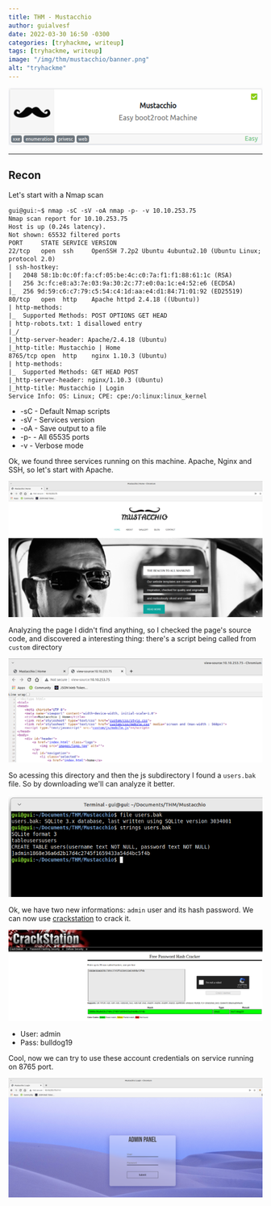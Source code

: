 ```yaml
---
title: THM - Mustacchio
author: guialvesf
date: 2022-03-30 16:50 -0300
categories: [tryhackme, writeup]
tags: [tryhackme, writeup]
image: "/img/thm/mustacchio/banner.png"
alt: "tryhackme"
---
```


<p align="center" width="100%">
    <img src="/img/thm/mustacchio/banner.png"> 
</p>
<hr>

## Recon

Let's start with a Nmap scan

```
gui@gui:~$ nmap -sC -sV -oA nmap -p- -v 10.10.253.75
Nmap scan report for 10.10.253.75
Host is up (0.24s latency).
Not shown: 65532 filtered ports
PORT     STATE SERVICE VERSION
22/tcp   open  ssh     OpenSSH 7.2p2 Ubuntu 4ubuntu2.10 (Ubuntu Linux; protocol 2.0)
| ssh-hostkey: 
|   2048 58:1b:0c:0f:fa:cf:05:be:4c:c0:7a:f1:f1:88:61:1c (RSA)
|   256 3c:fc:e8:a3:7e:03:9a:30:2c:77:e0:0a:1c:e4:52:e6 (ECDSA)
|_  256 9d:59:c6:c7:79:c5:54:c4:1d:aa:e4:d1:84:71:01:92 (ED25519)
80/tcp   open  http    Apache httpd 2.4.18 ((Ubuntu))
| http-methods: 
|_  Supported Methods: POST OPTIONS GET HEAD
| http-robots.txt: 1 disallowed entry 
|_/
|_http-server-header: Apache/2.4.18 (Ubuntu)
|_http-title: Mustacchio | Home
8765/tcp open  http    nginx 1.10.3 (Ubuntu)
| http-methods: 
|_  Supported Methods: GET HEAD POST
|_http-server-header: nginx/1.10.3 (Ubuntu)
|_http-title: Mustacchio | Login
Service Info: OS: Linux; CPE: cpe:/o:linux:linux_kernel

```
* -sC - Default Nmap scripts
* -sV - Services version
* -oA - Save output to a file
* -p- - All 65535 ports
* -v - Verbose mode

Ok, we found three services running on this machine. Apache, Nginx and SSH, so let's start with Apache.

![webapp](/img/thm/mustacchio/webpage.png)

Analyzing the page I didn't find anything, so I checked the page's source code, and discovered a interesting thing: there's a script being called 
from `custom` directory

![sourcecode](/img/thm/mustacchio/viewsource.png)

So acessing this directory and then the js subdirectory I found a `users.bak` file. So by downloading we'll can analyze it better.

![adminhash](/img/thm/mustacchio/adminhash.png)

Ok, we have two new informations: `admin` user and its hash password. We can now use [crackstation](https://crackstation.net/) to crack it.

![crackstation](/img/thm/mustacchio/crackstation.png)

* User: admin
* Pass: bulldog19

Cool, now we can try to use these account credentials on service running on 8765 port.

![adminpanel](/img/thm/mustacchio/adminpanel.png)
